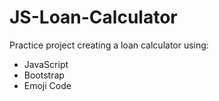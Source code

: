 # JS-Loan-Calculator
Practice project creating a loan calculator using:

  - JavaScript
  - Bootstrap
  - Emoji Code
